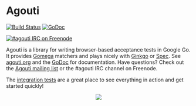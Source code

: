 Agouti
======

[![Build Status](https://api.travis-ci.org/sclevine/agouti.png?branch=master)](http://travis-ci.org/sclevine/agouti)
[![GoDoc](https://godoc.org/github.com/sclevine/agouti?status.svg)](https://godoc.org/github.com/sclevine/agouti)

[![#agouti IRC on Freenode](https://kiwiirc.com/buttons/chat.freenode.net/agouti.png)](https://kiwiirc.com/client/chat.freenode.net/#agouti)

Agouti is a library for writing browser-based acceptance tests in Google Go. It provides [Gomega](https://github.com/onsi/gomega) matchers and plays nicely with [Ginkgo](https://github.com/onsi/ginkgo) or [Spec](https://github.com/sclevine/spec). See [agouti.org](http://agouti.org) and the [GoDoc](https://godoc.org/github.com/sclevine/agouti) for documentation. Have questions? Check out the [Agouti mailing list](https://groups.google.com/d/forum/agouti) or the #agouti IRC channel on Freenode.

The [integration tests](https://github.com/vps2/agouti/blob/master/internal/integration/) are a great place to see everything in action and get started quickly!

<p align="center"><a href=http://agouti.org><img src="http://agouti.org/images/agouti_small.png" /></a></p>
